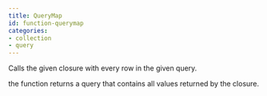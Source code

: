 ```yaml
---
title: QueryMap
id: function-querymap
categories:
- collection
- query
---
```


Calls the given closure with every row in the given query.

the function returns a query that contains all values returned by the closure.
